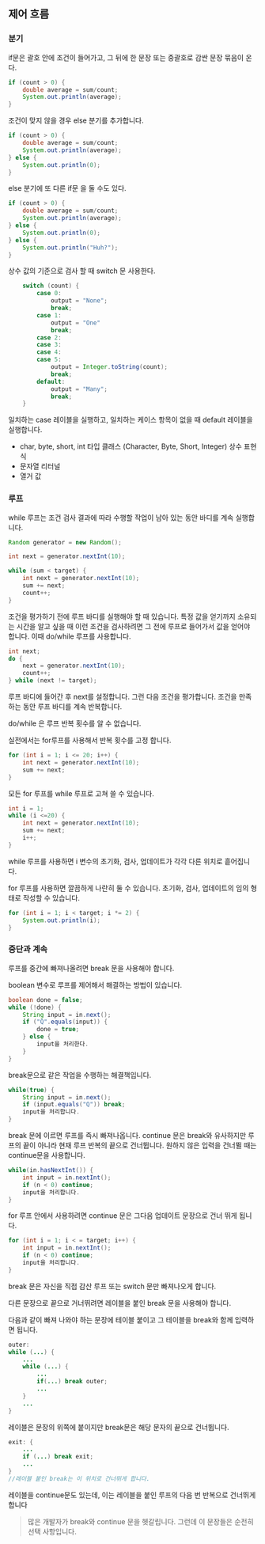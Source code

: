 ## 제어 흐름


### 분기

if문은 괄호 안에 조건이 들어가고, 그 뒤에 한 문장 또는 중괄호로 감싼 문장 묶음이 온다.
```java
if (count > 0) {
    double average = sum/count;
    System.out.println(average);
}
```

조건이 맞지 않을 경우 else 분기를 추가합니다.
```java
if (count > 0) {
    double average = sum/count;
    System.out.println(average);
} else {
    System.out.println(0);
}
```

else 분기에 또 다른 if문 을 둘 수도 있다.
```java
if (count > 0) {
    double average = sum/count;
    System.out.println(average);
} else {
    System.out.println(0);
} else {
    System.out.println("Huh?");
}
```

상수 값의 기준으로 검사 할 때 switch 문 사용한다.
```java
    switch (count) {
        case 0:
            output = "None";
            break;
        case 1:
            output = "One"
            break;
        case 2:
        case 3:
        case 4:
        case 5:
            output = Integer.toString(count);
            break;
        default:
            output = "Many";
            break;
    }
```
일치하는 case 레이블을 실행하고, 일치하는 케이스 항목이 없을 때 default 레이블을 실행합니다.

- char, byte, short, int 타입 클래스 (Character, Byte, Short, Integer) 상수 표현식
- 문자열 리터널
- 열거 값

### 루프

while 루프는 조건 검사 결과에 따라 수행할 작업이 남아 있는 동안 바디를 계속 실행합니다.

```java
Random generator = new Random();

int next = generator.nextInt(10);

while (sum < target) {
	int next = generator.nextInt(10);
	sum += next;
	count++;
}

```

조건을 평가하기 전에 루프 바디를 실행해야 할 때 있습니다. 특정 값을 얻기까지 소유되는 시간을 알고 싶을 때 이런 조건을 검사하려면 그 전에 루프로 들어가서 값을 얻어야 합니다. 이때 do/while 루프를 사용합니다.

```java
int next;
do {
	next = generator.nextInt(10);
	count++;
} while (next != target);
```

루프 바디에 들어간 후 next를 설정합니다. 그런 다음 조건을 평가합니다. 조건을 만족하는 동안 루프 바디를 계속 반복합니다.

do/while 은 루프 반복 횟수를 알 수 없습니다.

실전에서는 for루프를 사용해서 반복 횟수를 고정 합니다.

```java
for (int i = 1; i <= 20; i++) {
	int next = generator.nextInt(10);
	sum += next;
}
```

모든 for 루프를 while 루프로 고쳐 쓸 수 있습니다.

```java
int i = 1;
while (i <=20) {
	int next = generator.nextInt(10);
	sum += next;
	i++;
}
```

while 루프를 사용하면 i  변수의 초기화, 검사, 업데이트가 각각 다른 위치로 흩어집니다.

for 루프를 사용하면 깔끔하게 나란히 둘 수 있습니다. 초기화, 검사, 업데이트의 임의 형태로 작성할 수 있습니다.

```java
for (int i = 1; i < target; i *= 2) {
	System.out.println(i);
}
```

### 중단과 계속

루프를 중간에 빠져나올려면 break 문을 사용해야 합니다.

boolean 변수로 루프를 제어해서 해결하는 방법이 있습니다.

```java
boolean done = false;
while (!done) {
	String input = in.next();
	if ("Q".equals(input)) {
		done = true;
	} else {
		input을 처리한다.
	}
}
```

break문으로 같은 작업을 수행하는 해결책입니다.

```java
while(true) {
	String input = in.next();
	if (input.equals("Q")) break;
	input을 처리합니다.
}
```

break 문에 이르면 루프를 즉시 빠져나옵니다.  continue 문은 break와 유사하지만 루프의 끝이 아니라 현재 루프 반복의 끝으로 건너뜁니다. 원하지 않은 입력을 건너뛸 때는 continue문을 사용합니다.

```java
while(in.hasNextInt()) {
	int input = in.nextInt();
	if (n < 0) continue;
	input을 처리합니다.
}
```

for 루프 안에서 사용하려면  continue 문은 그다음 업데이트 문장으로 건너 뛰게 됩니다.

```java
for (int i = 1; i < = target; i++) {
	int input = in.nextInt();
	if (n < 0) continue;
	input을 처리합니다.
}
```

break 문은 자신을 직접 감산 루프 또는 switch 문만 빠져나오게 합니다.

다른 문장으로 끝으로 거너뛰려면 레이블을 붙인 break 문을 사용해야 합니다.

다음과 같이 빠져 나와야 하는 문장에 테이블 붙이고 그 테이블을 break와 함께 입력하면 됩니다.

```java
outer:
while (...) {
	...
	while (...) {
		...
		if(...) break outer;
		... 
	}
	...
}
```

레이블은 문장의 위쪽에 붙이지만 break문은 해당 문자의 끝으로 건너뜁니다.

```java
exit: {
	...
	if (...) break exit;
	...
}
//레이블 붙인 break는 이 위치로 건너뛰게 합니다.
```

레이블을 continue문도 있는데, 이는 레이블을 붙인 루프의 다음 번 반복으로 건너뛰게 합니다

> 많은 개발자가 break와  continue 문을 헷갈립니다. 그런데 이 문장들은 순전히 선택 사항입니다.
>
